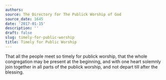 ```yaml
---
authors:
source: The Directory for The Publick Worship of God
source_date: 1645
date: '2017-01-15'
description: ''
draft: false
slug: timely-for-public-worship
title: Timely for Public Worship
---
```

That all the people meet so timely for publick worship, that the whole congregation may be present at the beginning, and with one heart solemnly join together in all parts of the publick worship, and not depart till after the blessing.



